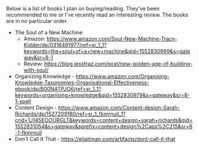 Below is a list of books I plan on buying/reading. They've been recommended
to me or I've recently read an interesting review. The books are in no particular
order.

- The Soul of a New Machine
  - Amazon: https://www.amazon.com/Soul-New-Machine-Tracy-Kidder/dp/0316491977/ref=sr_1_1?keywords=the+soul+of+a+new+machine&qid=1552830999&s=gateway&sr=8-1
  - Review: https://blog.jessfraz.com/post/new-golden-age-of-building-with-soul/
- Organizing Knowledge - https://www.amazon.com/Organising-Knowledge-Taxonomies-Organisational-Effectiveness-ebook/dp/B00N4TPJO6/ref=sr_1_1?keywords=organising+knowledge&qid=1552830979&s=gateway&sr=8-1-spell
- Content Design - https://www.amazon.com/Content-design-Sarah-Richards/dp/1527209180/ref=sr_1_fkmrnull_1?crid=1J145EOOURGLT&keywords=content+design+sarah+richards&qid=1552831054&s=gateway&sprefix=content+design%2Caps%2C215&sr=8-1-fkmrnull
- Don't Call It That - https://elialtman.com/artifacts/dont-call-it-that
